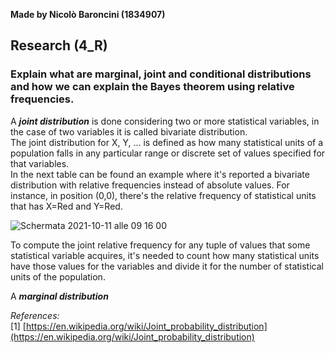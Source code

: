 **Made by Nicolò Baroncini (1834907)**

## Research (4_R)
### Explain what are marginal, joint and conditional distributions and how we can explain the Bayes theorem using relative frequencies.
A ***joint distribution*** is done considering two or more statistical variables, in the case of two variables it is called bivariate distribution. \
The joint distribution for X, Y, ... is defined as how many statistical units of a population falls in any particular range or discrete set of values specified for that variables. \
In the next table can be found an example where it's reported a bivariate distribution with relative frequencies instead of absolute values. For instance, in position (0,0), there's the relative frequency of statistical units that has X=Red and Y=Red.

![Schermata 2021-10-11 alle 09 16 00](https://user-images.githubusercontent.com/78324346/136748067-9e54d3d1-08dd-451d-b2d9-592350a21a8f.png)

To compute the joint relative frequency for any tuple of values that some statistical variable acquires, it's needed to count how many statistical units have those values for the variables and divide it for the number of statistical units of the population.

A ***marginal distribution*** 


*References:* \
[1] [https://en.wikipedia.org/wiki/Joint_probability_distribution](https://en.wikipedia.org/wiki/Joint_probability_distribution)
